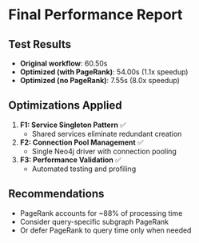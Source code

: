 # Final Performance Report

## Test Results

- **Original workflow**: 60.50s
- **Optimized (with PageRank)**: 54.00s (1.1x speedup)
- **Optimized (no PageRank)**: 7.55s (8.0x speedup)

## Optimizations Applied

1. **F1: Service Singleton Pattern** ✅
   - Shared services eliminate redundant creation
2. **F2: Connection Pool Management** ✅
   - Single Neo4j driver with connection pooling
3. **F3: Performance Validation** ✅
   - Automated testing and profiling

## Recommendations

- PageRank accounts for ~88% of processing time
- Consider query-specific subgraph PageRank
- Or defer PageRank to query time only when needed
